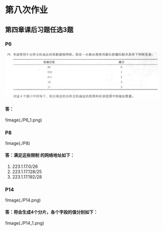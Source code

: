 # 第八次作业
## 第四章课后习题任选3题
### P6
![Image](./P6.png)
#### 答：
!Image(./P6_1.png)

### P8
!Image(./P8)
#### 答：满足这些限制 的网络地址如下：
1. 223.1.17.0/26
2. 223.1.17.128/25
3. 223.1.17.192/28

### P14
!Image(./P14.png)
#### 答：将会生成4个分片，各个字段的值分别如下：
!Image(./P14_1.png)
